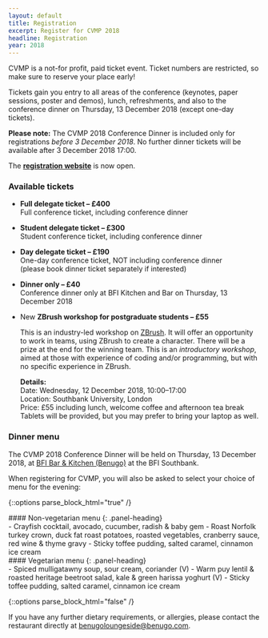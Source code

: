 ```yaml
---
layout: default
title: Registration
excerpt: Register for CVMP 2018
headline: Registration
year: 2018
---
```


CVMP is a not-for profit, paid ticket event.
Ticket numbers are restricted, so make sure to reserve your place early!

Tickets gain you entry to all areas of the conference (keynotes, paper sessions, poster and demos), lunch, refreshments, and also to the conference dinner on Thursday, 13 December 2018 (except one-day tickets).

**Please note:** The CVMP 2018 Conference Dinner is included only for registrations _before 3 December 2018_. No further dinner tickets will be available after 3 December 2018 17:00.

The **[registration website](https://store.bath.ac.uk/conferences-and-events/conferencescoursesevents/faculty-of-science/dept-of-computer-science/cvmp-2018)** is now open.

<!-- Please note that registration for the meal is full. It is now no longer possible to change/ edit your menu choices. Please contact the restaurant direct on the evening with any issues. -->

### Available tickets

<!-- - **Early-bird ticket – £365**  
Full conference ticket, including conference dinner (limited availability) -->

- **Full delegate ticket – £400**  
Full conference ticket, including conference dinner

- **Student delegate ticket – £300**  
Student conference ticket, including conference dinner

- **Day delegate ticket – £190**  
One-day conference ticket, NOT including conference dinner  
(please book dinner ticket separately if interested)

- **Dinner only – £40**  
Conference dinner only at BFI Kitchen and Bar on Thursday, 13 December 2018<a name="ZBrush"></a>

- <span class="label label-success">New</span> **ZBrush workshop for postgraduate students – £55**

   This is an industry-led workshop on [ZBrush](https://pixologic.com/features/).
   It will offer an opportunity to work in teams, using ZBrush to create a character.
   There will be a prize at the end for the winning team.
   This is an _introductory workshop_, aimed at those with experience of coding and/or programming, but with no specific experience in ZBrush.

   **Details:**  
   Date: Wednesday, 12 December 2018, 10:00–17:00  
   Location: Southbank University, London  
   Price: £55 including lunch, welcome coffee and afternoon tea break  
   Tablets will be provided, but you may prefer to bring your laptop as well.



<a name="dinner"></a>
### Dinner menu

The CVMP 2018 Conference Dinner will be held on Thursday, 13 December 2018, at [BFI Bar & Kitchen (Benugo)](https://www.benugo.com/restaurants/bfi-bar-kitchen) at the BFI Southbank.

When registering for CVMP, you will also be asked to select your choice of menu for the evening:

{::options parse_block_html="true" /}

<div class="panel panel-default">
#### Non-vegetarian menu
{: .panel-heading}
<div class="panel-body">
- Crayfish cocktail, avocado, cucumber, radish & baby gem
- Roast Norfolk turkey crown, duck fat roast potatoes, roasted vegetables, cranberry sauce, red wine & thyme gravy 
- Sticky toffee pudding, salted caramel, cinnamon ice cream
</div>
</div>

<div class="panel panel-default">
#### Vegetarian menu
{: .panel-heading}
<div class="panel-body">
- Spiced mulligatawny soup, sour cream, coriander (V)
- Warm puy lentil & roasted heritage beetroot salad, kale & green harissa yoghurt (V)
- Sticky toffee pudding, salted caramel, cinnamon ice cream  
</div>
</div>

{::options parse_block_html="false" /}

If you have any further dietary requirements, or allergies, please contact the restaurant directly at [benugoloungeside@benugo.com](mailto:benugoloungeside@benugo.com).
